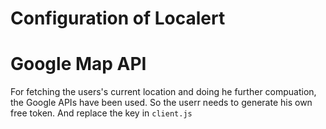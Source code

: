 # Configuration of Localert

# Google Map API
For fetching the users's current location and doing he further compuation, the Google APIs have been used. So the userr needs to generate his own free token.
And replace the key in `client.js`
